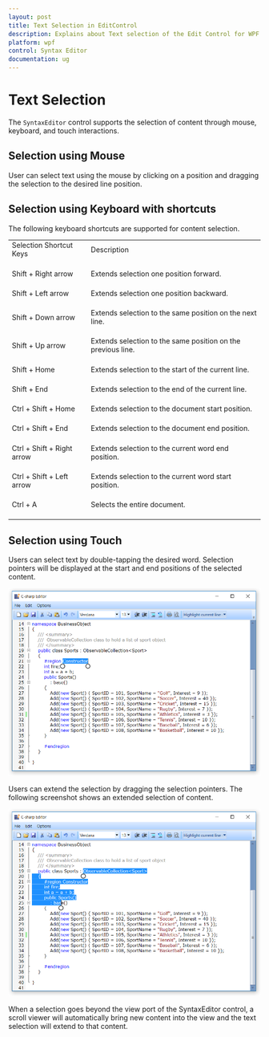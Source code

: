 ```yaml
---
layout: post
title: Text Selection in EditControl 
description: Explains about Text selection of the Edit Control for WPF
platform: wpf
control: Syntax Editor
documentation: ug
---
```


# Text Selection

The `SyntaxEditor` control supports the selection of content through mouse, keyboard, and touch interactions. 

## Selection using Mouse

User can select text using the mouse by clicking on a position and dragging the selection to the desired line position. 

## Selection using Keyboard with shortcuts

The following keyboard shortcuts are supported for content selection.

<table>
<tr>
<td>
Selection Shortcut Keys<br/><br/></td><td>
Description<br/><br/></td></tr>
<tr>
<td>
Shift + Right arrow<br/><br/></td><td>
Extends selection one position forward.<br/><br/></td></tr>
<tr>
<td>
Shift + Left arrow<br/><br/></td><td>
Extends selection one position backward.<br/><br/></td></tr>
<tr>
<td>
Shift + Down arrow<br/><br/></td><td>
Extends selection to the same position on the next line.<br/><br/></td></tr>
<tr>
<td>
Shift + Up arrow<br/><br/></td><td>
Extends selection to the same position on the previous line.<br/><br/></td></tr>
<tr>
<td>
Shift + Home<br/><br/></td><td>
Extends selection to the start of the current line.<br/><br/></td></tr>
<tr>
<td>
Shift + End<br/><br/></td><td>
Extends selection to the end of the current line.<br/><br/></td></tr>
<tr>
<td>
Ctrl + Shift + Home<br/><br/></td><td>
Extends selection to the document start position.<br/><br/></td></tr>
<tr>
<td>
Ctrl + Shift + End<br/><br/></td><td>
Extends selection to the document end position.<br/><br/></td></tr>
<tr>
<td>
Ctrl + Shift + Right arrow<br/><br/></td><td>
Extends selection to the current word end position.<br/><br/></td></tr>
<tr>
<td>
Ctrl + Shift + Left arrow<br/><br/></td><td>
Extends selection to the current word start position.<br/><br/></td></tr>
<tr>
<td>
Ctrl + A<br/><br/></td><td>
Selects the entire document.<br/><br/></td></tr>
</table>

## Selection using Touch 

Users can select text by double-tapping the desired word. Selection pointers will be displayed at the start and end positions of the selected content. 

![](Selection-Images/selection-img1.png)


Users can extend the selection by dragging the selection pointers. The following screenshot shows an extended selection of content.

![](Selection-Images/selection-img2.png)

When a selection goes beyond the view port of the SyntaxEditor control, a scroll viewer will automatically bring new content into the view and the text selection will extend to that content.


